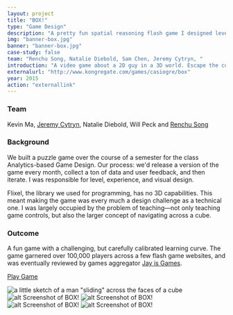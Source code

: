 ```yaml
---
layout: project
title: "BOX!"
type: "Game Design"
description: "A pretty fun spatial reasoning flash game I designed levels and visuals for in school."
img: "banner-box.jpg"
banner: "banner-box.jpg"
case-study: false
team: "Renchu Song, Natalie Diebold, Sam Chen, Jeremy Cytryn, "
introduction: "A video game about a 2D guy in a 3D world. Escape the cube in this mind-twisting puzzler!"
externalurl: "http://www.kongregate.com/games/casiogre/box"
year: 2015
action: "externallink"
---
```


### Team

Kevin Ma, [Jeremy Cytryn](http://www.jeremycytryn.com/), Natalie Diebold, Will Peck and [Renchu Song](http://renchusong.github.io/portfolio/)

### Background

We built a puzzle game over the course of a semester for the class Analytics-based Game Design. Our process: we'd release a version of the game every month, collect a ton of data and user feedback, and then iterate. I was responsible for level, experience, and visual design.

Flixel, the library we used for programming, has no 3D capabilities. This meant making the game was every much a design challenge as a technical one. I was largely occupied by the problem of teaching—not only teaching game controls, but also the larger concept of navigating across a cube.

### Outcome
A fun game with a challenging, but carefully calibrated learning curve. The game garnered over 100,000 players across a few flash game websites, and was eventually reviewed by games aggregator <a href="https://jayisgames.com/review/box.php">Jay is Games</a>.

 <a class="button" href="http://www.kongregate.com/games/casiogre/box">Play Game</a>

 ![a little sketch of a man "sliding" across the faces of a cube]({{site.baseurl}}/assets/img/box/rotation.jpg)
![alt Screenshot of BOX!]({{site.baseurl}}/assets/img/box/finalscreenshot.png)
![alt Screenshot of BOX!]({{site.baseurl}}/assets/img/box/screenshot1.png)
![alt Screenshot of BOX!]({{site.baseurl}}/assets/img/box/screenshot2.png)
![alt Screenshot of BOX!]({{site.baseurl}}/assets/img/box/screenshot3.png)
